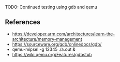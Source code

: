 TODO: Continued testing using gdb and qemu



References
----------

- https://developer.arm.com/architectures/learn-the-architecture/memory-management
- https://sourceware.org/gdb/onlinedocs/gdb/
- qemu-mipsel -g 12345 ./a.out &
- https://wiki.qemu.org/Features/gdbstub
